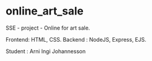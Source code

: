 # online_art_sale
SSE - project - Online for art sale. 

Frontend: HTML, CSS.
Backend : NodeJS, Express, EJS. 

Student : Arni Ingi Johannesson